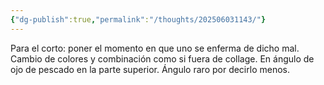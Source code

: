 ```yaml
---
{"dg-publish":true,"permalink":"/thoughts/202506031143/"}
---
```


Para el corto: poner el momento en que uno se enferma de dicho mal. Cambio de colores y combinación como si fuera de collage. En ángulo de ojo de pescado en la parte superior. Ángulo raro por decirlo menos. 